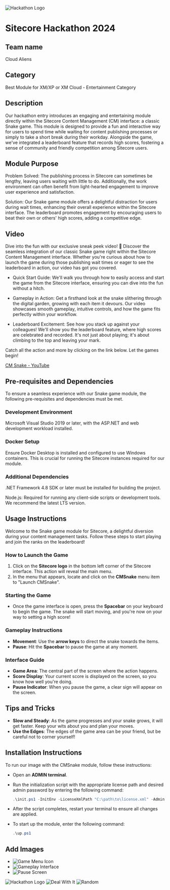 ﻿![Hackathon Logo](docs/images/hackathon.png?raw=true "Hackathon Logo")
# Sitecore Hackathon 2024

## Team name
Cloud Aliens

## Category
Best Module for XM/XP or XM Cloud - Entertainment Category

## Description
Our hackathon entry introduces an engaging and entertaining module directly within the Sitecore Content Management (CM) interface: a classic Snake game. This module is designed to provide a fun and interactive way for users to spend time while waiting for content publishing processes or simply to take a short break during their workday. Alongside the game, we've integrated a leaderboard feature that records high scores, fostering a sense of community and friendly competition among Sitecore users.

## Module Purpose
Problem Solved: The publishing process in Sitecore can sometimes be lengthy, leaving users waiting with little to do. Additionally, the work environment can often benefit from light-hearted engagement to improve user experience and satisfaction.

Solution: Our Snake game module offers a delightful distraction for users during wait times, enhancing their overall experience within the Sitecore interface. The leaderboard promotes engagement by encouraging users to beat their own or others' high scores, adding a competitive edge.

## Video
Dive into the fun with our exclusive sneak peek video! 🌟 Discover the seamless integration of our classic Snake game right within the Sitecore Content Management interface. Whether you're curious about how to launch the game during those publishing wait times or eager to see the leaderboard in action, our video has got you covered.

 - Quick Start Guide: We'll walk you through how to easily access and start the game from the Sitecore interface, ensuring you can dive into the fun without a hitch.

 - Gameplay in Action: Get a firsthand look at the snake slithering through the digital garden, growing with each item it devours. Our video showcases smooth gameplay, intuitive controls, and how the game fits perfectly within your workflow.

- Leaderboard Excitement: See how you stack up against your colleagues! We'll show you the leaderboard feature, where high scores are celebrated and recorded. It's not just about playing; it's about climbing to the top and leaving your mark.


Catch all the action and more by clicking on the link below. Let the games begin!

[CM Snake - YouTube](#video-link)


## Pre-requisites and Dependencies

To ensure a seamless experience with our Snake game module, the following pre-requisites and dependencies must be met.

### Development Environment
Microsoft Visual Studio 2019 or later, with the ASP.NET and web development workload installed.

### Docker Setup
Ensure Docker Desktop is installed and configured to use Windows containers. This is crucial for running the Sitecore instances required for our module.

### Additional Dependencies
.NET Framework 4.8 SDK or later must be installed for building the project.

Node.js: Required for running any client-side scripts or development tools. We recommend the latest LTS version.

## Usage Instructions

Welcome to the Snake game module for Sitecore, a delightful diversion during your content management tasks. Follow these steps to start playing and join the ranks on the leaderboard!

### How to Launch the Game

1. Click on the **Sitecore logo** in the bottom left corner of the Sitecore interface. This action will reveal the main menu.
2. In the menu that appears, locate and click on the **CMSnake** menu item to "Launch CMSnake".

### Starting the Game

- Once the game interface is open, press the **Spacebar** on your keyboard to begin the game. The snake will start moving, and you're now on your way to setting a high score!

### Gameplay Instructions

- **Movement**: Use the **arrow keys** to direct the snake towards the items.
- **Pause**: Hit the **Spacebar** to pause the game at any moment.

### Interface Guide

- **Game Area**: The central part of the screen where the action happens.
- **Score Display**: Your current score is displayed on the screen, so you know how well you're doing.
- **Pause Indicator**: When you pause the game, a clear sign will appear on the screen.

## Tips and Tricks

- **Slow and Steady**: As the game progresses and your snake grows, it will get faster. Keep your wits about you and plan your moves.
- **Use the Edges**: The edges of the game area can be your friend, but be careful not to corner yourself!

## Installation Instructions

To run our image with the CMSnake module, follow these instructions:

- Open an **ADMIN terminal**.
- Run the initialization script with the appropriate license path and desired admin password by entering the following command:

   ```powershell
   .\init.ps1 -InitEnv -LicenseXmlPath "C:\path\to\license.xml" -AdminPassword "DesiredAdminPassword"
- After the script completes, restart your terminal to ensure all changes are applied.

- To start up the module, enter the following command:

    ```powershell
    .\up.ps1
## Add Images
- ![Game Menu Icon](./images/game-menu-icon.png)
- ![Gameplay Interface](./images/gameplay-interface.png)
- ![Pause Screen](./images/pause-screen.png)


![Hackathon Logo](docs/images/hackathon.png?raw=true "Hackathon Logo")
![Deal With It](docs/images/deal-with-it.gif?raw=true "Deal With It")
![Random](https://thiscatdoesnotexist.com/)
